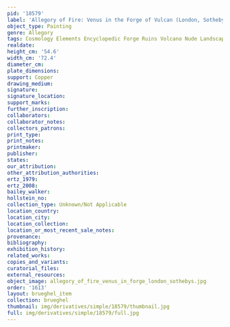 ```yaml
---
pid: '18579'
label: 'Allegory of Fire: Venus in the Forge of Vulcan (London, Sotheby&apos;s)'
object_type: Painting
genre: Allegory
tags: Cosmology Elements Encyclopedic Forge Ruins Volcano Nude Landscape Armor
realdate: 
height_cm: '54.6'
width_cm: '72.4'
diameter_cm: 
plate_dimensions: 
support: Copper
drawing_medium: 
signature: 
signature_location: 
support_marks: 
further_inscription: 
collaborators: 
collaborator_notes: 
collectors_patrons: 
print_type: 
print_notes: 
printmaker: 
publisher: 
states: 
our_attribution: 
other_attribution_authorities: 
ertz_1979: 
ertz_2008: 
bailey_walker: 
hollstein_no: 
collection_type: Unknown/Not Applicable
location_country: 
location_city: 
location_collection: 
location_or_most_recent_sale_notes: 
provenance: 
bibliography: 
exhibition_history: 
related_works: 
copies_and_variants: 
curatorial_files: 
external_resources: 
object_image: allegory_of_fire_venus_in_forge_london_sothebys.jpg
order: '1613'
layout: brueghel_item
collection: brueghel
thumbnail: img/derivatives/simple/18579/thumbnail.jpg
full: img/derivatives/simple/18579/full.jpg
---
```

